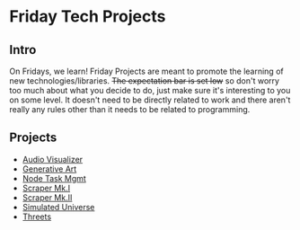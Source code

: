 # Friday Tech Projects  

## Intro  
On Fridays, we learn! Friday Projects are meant to promote the learning of new technologies/libraries. ~~The expectation bar is set low~~ so don't worry too much about what you decide to do,
just make sure it's interesting to you on some level. It doesn't need to be directly related to work and there aren't really any rules other than it needs to be related to programming.  

## Projects

* [Audio Visualizer](./audio_visualizer/README.md)
* [Generative Art](./generative_art/README.md)
* [Node Task Mgmt](./node_task_mgmt/README.md)
* [Scraper Mk.I](./scraper_mk_I/README.md)
* [Scraper Mk.II](./scraper_mk_II/README.md)
* [Simulated Universe](./simulated_universe/README.md)
* [Threets]()